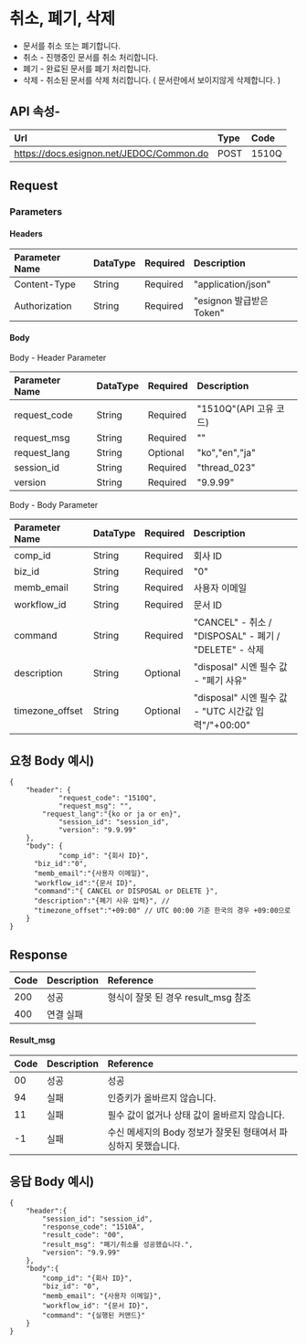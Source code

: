 # 취소, 폐기, 삭제

* 문서를 취소 또는 폐기합니다.
* 취소 - 진행중인 문서를 취소 처리합니다.
* 폐기 - 완료된 문서를 폐기 처리합니다.
* 삭제 - 취소된 문서를 삭제 처리합니다. \( 문서란에서 보이지않게 삭제합니다. \)

## API 속성-

| Url | Type | **Code** |
| :--- | :--- | :--- |
| https://docs.esignon.net/JEDOC/Common.do | POST | 1510Q |

## Request

### Parameters

####  Headers

| **Parameter Name**                         | DataType | Required | **Description** |
| :--- | :--- | :--- | :--- |
| Content-Type | String | Required | "application/json" |
| Authorization | String | Required | "esignon 발급받은 Token" |

####   Body 

  Body - Header Parameter

| **Parameter Name**                         | DataType | Required | **Description** |
| :--- | :--- | :--- | :--- |
| request\_code | String | Required | "1510Q"\(API 고유 코드\) |
| request\_msg | String | Required | "" |
| request\_lang | String | Optional | "ko","en","ja" |
| session\_id | String | Required | "thread\_023" |
| version | String | Required | "9.9.99" |

  Body - Body Parameter

| **Parameter Name** | DataType | Required | **Description** |
| :--- | :--- | :--- | :--- |
| comp\_id | String | Required | 회사 ID |
| biz\_id | String | Required | "0" |
| memb\_email | String | Required | 사용자 이메일 |
| workflow\_id | String | Required | 문서 ID |
| command | String | Required | "CANCEL" - 취소 / "DISPOSAL" - 폐기 / "DELETE" - 삭제 |
| description | String | Optional | "disposal" 시엔 필수 값 - "폐기 사유" |
| timezone\_offset | String | Optional | "disposal" 시엔 필수 값 - "UTC 시간값 입력"/"+00:00" |

## 요청 Body 예시\)

```text
{
	"header": {
			"request_code": "1510Q",
			"request_msg": "",
	    "request_lang":"{ko or ja or en}",
			"session_id": "session_id",
			"version": "9.9.99"
	},
	"body": {
			"comp_id": "{회사 ID}",
      "biz_id":"0",
      "memb_email":"{사용자 이메일}",
      "workflow_id":"{문서 ID}",
      "command":"{ CANCEL or DISPOSAL or DELETE }",
      "description":"{폐기 사유 입력}", // 
      "timezone_offset":"+09:00" // UTC 00:00 기준 한국의 경우 +09:00으로
	}
}
```

## Response

| Code | **Description** | **Reference** |
| :--- | :--- | :--- |
| 200 | 성공 | 형식이 잘못 된 경우 result\_msg 참조 |
| 400 | 연결 실패  |  |

#### Result\_msg

| Code | **Description** | **Reference** |
| :--- | :--- | :--- |
| 00 | 성공 | 성공 |
| 94 | 실패 | 인증키가 올바르지 않습니다. |
| 11 | 실패 | 필수 값이 없거나 상태 값이 올바르지 않습니다. |
| -1 | 실패 | 수신 메세지의 Body 정보가 잘못된 형태여서 파싱하지 못했습니다. |

## 응답 Body 예시\)

```text
{
	"header":{
		"session_id": "session_id",
		"response_code": "1510A",
		"result_code": "00",
		"result_msg": "폐기/취소를 성공했습니다.",
		"version": "9.9.99"
	},
	"body":{
		"comp_id": "{회사 ID}",
		"biz_id": "0",
		"memb_email": "{사용자 이메일}",
		"workflow_id": "{문서 ID}",
		"command": "{실행된 커맨드}"
	}
}
```



